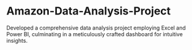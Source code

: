 # Amazon-Data-Analysis-Project
Developed a comprehensive data analysis project employing Excel and Power BI, culminating in a meticulously crafted dashboard for intuitive insights.
